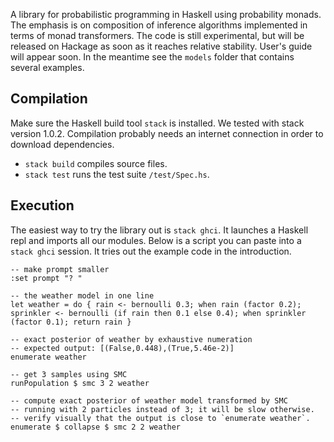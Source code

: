 A library for probabilistic programming in Haskell using probability monads. The emphasis is on composition of inference algorithms implemented in terms of monad transformers. The code is still experimental, but will be released on Hackage as soon as it reaches relative stability. User's guide will appear soon. In the meantime see the `models` folder that contains several examples.

## Compilation

Make sure the Haskell build tool `stack` is installed. We tested with stack version 1.0.2. Compilation probably needs an internet connection in order to download dependencies.

* `stack build` compiles source files.
* `stack test` runs the test suite `/test/Spec.hs`.

## Execution

The easiest way to try the library out is `stack ghci`. It launches a Haskell repl and imports all our modules. Below is a script you can paste into a `stack ghci` session. It tries out the example code in the introduction.

```
-- make prompt smaller
:set prompt "? "

-- the weather model in one line
let weather = do { rain <- bernoulli 0.3; when rain (factor 0.2); sprinkler <- bernoulli (if rain then 0.1 else 0.4); when sprinkler (factor 0.1); return rain }

-- exact posterior of weather by exhaustive numeration
-- expected output: [(False,0.448),(True,5.46e-2)]
enumerate weather

-- get 3 samples using SMC
runPopulation $ smc 3 2 weather

-- compute exact posterior of weather model transformed by SMC
-- running with 2 particles instead of 3; it will be slow otherwise.
-- verify visually that the output is close to `enumerate weather`.
enumerate $ collapse $ smc 2 2 weather
```

